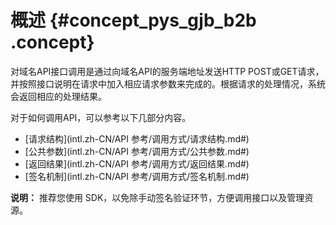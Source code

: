 # 概述 {#concept_pys_gjb_b2b .concept}

对域名API接口调用是通过向域名API的服务端地址发送HTTP POST或GET请求，并按照接口说明在请求中加入相应请求参数来完成的。根据请求的处理情况，系统会返回相应的处理结果。

对于如何调用API，可以参考以下几部分内容。

-   [请求结构](intl.zh-CN/API 参考/调用方式/请求结构.md#)
-   [公共参数](intl.zh-CN/API 参考/调用方式/公共参数.md#)
-   [返回结果](intl.zh-CN/API 参考/调用方式/返回结果.md#)
-   [签名机制](intl.zh-CN/API 参考/调用方式/签名机制.md#)

**说明：** 推荐您使用 SDK，以免除手动签名验证环节，方便调用接口以及管理资源。

